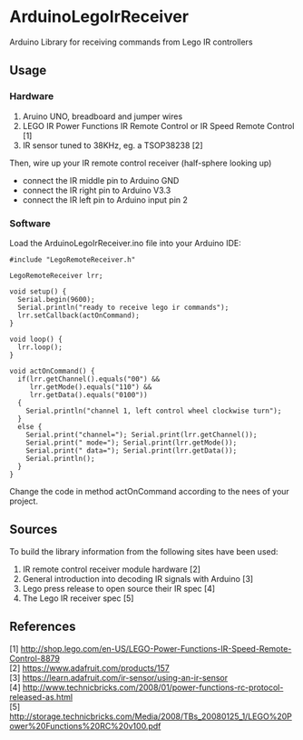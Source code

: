 # ArduinoLegoIrReceiver

Arduino Library for receiving commands from Lego IR controllers

## Usage

### Hardware

1. Aruino UNO, breadboard and jumper wires
2. LEGO IR Power Functions IR Remote Control or IR Speed Remote Control [1]
3. IR sensor tuned to 38KHz, eg. a TSOP38238 [2]

Then, wire up your IR remote control receiver (half-sphere looking up)
- connect the IR middle pin to Arduino GND
- connect the IR right pin to Arduino V3.3
- connect the IR left pin to Arduino input pin 2

### Software

Load the ArduinoLegoIrReceiver.ino file into your Arduino IDE:

```
#include "LegoRemoteReceiver.h"

LegoRemoteReceiver lrr;

void setup() {
  Serial.begin(9600);
  Serial.println("ready to receive lego ir commands");
  lrr.setCallback(actOnCommand);
}

void loop() {
  lrr.loop();
}

void actOnCommand() {
  if(lrr.getChannel().equals("00") &&
     lrr.getMode().equals("110") &&
     lrr.getData().equals("0100"))
  {
    Serial.println("channel 1, left control wheel clockwise turn");
  }
  else {
    Serial.print("channel="); Serial.print(lrr.getChannel());
    Serial.print(" mode="); Serial.print(lrr.getMode());
    Serial.print(" data="); Serial.print(lrr.getData());
    Serial.println();
  }
}
```

Change the code in method actOnCommand according to the nees of your project.

## Sources

To build the library information from the following sites have been used:

1. IR remote control receiver module hardware [2]
2. General introduction into decoding IR signals with Arduino [3]
3. Lego press release to open source their IR spec [4]
4. The Lego IR receiver spec [5]
  
## References
[1] http://shop.lego.com/en-US/LEGO-Power-Functions-IR-Speed-Remote-Control-8879<br>
[2] https://www.adafruit.com/products/157<br>
[3] https://learn.adafruit.com/ir-sensor/using-an-ir-sensor<br>
[4] http://www.technicbricks.com/2008/01/power-functions-rc-protocol-released-as.html<br>
[5] http://storage.technicbricks.com/Media/2008/TBs_20080125_1/LEGO%20Power%20Functions%20RC%20v100.pdf<br>
